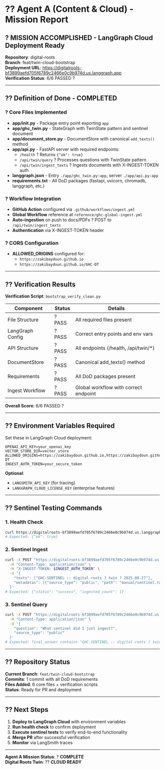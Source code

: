 # ?? Agent A (Content & Cloud) - Mission Report

## ? MISSION ACCOMPLISHED - LangGraph Cloud Deployment Ready

**Repository**: digital-roots  
**Branch**: feat/twin-cloud-bootstrap  
**Deployment URL**: https://digitalroots-bf3899aefd705f6789c2466e0c9b974d.us.langgraph.app  
**Verification Status**: 6/6 PASSED ?

---

## ?? Definition of Done - COMPLETED

### ? Core Files Implemented
- **app/__init__.py** - Package entry point exporting `app`
- **app/ghc_twin.py** - StateGraph with TwinState pattern and sentinel document
- **app/document_store.py** - DocumentStore with canonical `add_texts()` method
- **app/api.py** - FastAPI server with required endpoints:
  - `/health` ? Returns `{"ok": true}`
  - `/api/twin/query` ? Processes questions with TwinState pattern
  - `/api/twin/ingest_texts` ? Ingests documents with X-INGEST-TOKEN auth
- **langgraph.json** - Entry `./app/ghc_twin.py:app`, server `./app/api.py:app`
- **requirements.txt** - All DoD packages (fastapi, uvicorn, chromadb, langgraph, etc.)

### ? Workflow Integration  
- **GitHub Action** configured via `.github/workflows/ingest.yml`
- **Global Workflow** reference at `reference/ghc-global-ingest.yml` 
- **Auto-ingestion** on push to docs/PDFs ? POST to `/api/twin/ingest_texts`
- **Authentication** via X-INGEST-TOKEN header

### ? CORS Configuration
- **ALLOWED_ORIGINS** configured for:
  - `https://zakibaydoun.github.io`
  - `https://zakibaydoun.github.io/GHC-DT`

---

## ?? Verification Results

**Verification Script**: `bootstrap_verify_clean.py`

| Component | Status | Details |
|-----------|---------|---------|
| File Structure | ? PASS | All required files present |
| LangGraph Config | ? PASS | Correct entry points and env vars |
| API Structure | ? PASS | All endpoints (/health, /api/twin/*) |
| DocumentStore | ? PASS | Canonical add_texts() method |
| Requirements | ? PASS | All DoD packages present |
| Ingest Workflow | ? PASS | Global workflow with correct endpoint |

**Overall Score**: 6/6 PASSED ?

---

## ?? Environment Variables Required

Set these in LangGraph Cloud deployment:

```env
OPENAI_API_KEY=your_openai_key
VECTOR_STORE_DIR=vector_store
ALLOWED_ORIGINS=https://zakibaydoun.github.io,https://zakibaydoun.github.io/GHC-DT
INGEST_AUTH_TOKEN=your_secure_token
```

**Optional**:
- `LANGSMITH_API_KEY` (for tracing)
- `LANGGRAPH_CLOUD_LICENSE_KEY` (enterprise features)

---

## ?? Sentinel Testing Commands

### 1. Health Check
```bash
curl https://digitalroots-bf3899aefd705f6789c2466e0c9b974d.us.langgraph.app/health
# Expected: {"ok": true}
```

### 2. Sentinel Ingest
```bash
curl -X POST "https://digitalroots-bf3899aefd705f6789c2466e0c9b974d.us.langgraph.app/api/twin/ingest_texts" \
  -H "Content-Type: application/json" \
  -H "X-INGEST-TOKEN: $INGEST_AUTH_TOKEN" \
  -d '{
    "texts": ["GHC-SENTINEL :: digital-roots ? twin ? 2025-08-27"],
    "metadatas": [{"source_type": "public", "path": "manual/sentinel.txt"}]
  }'
# Expected: {"status": "success", "ingested_count": 1}
```

### 3. Sentinel Query
```bash
curl -X POST "https://digitalroots-bf3899aefd705f6789c2466e0c9b974d.us.langgraph.app/api/twin/query" \
  -H "Content-Type: application/json" \
  -d '{
    "question": "What sentinel did I just ingest?",
    "source_type": "public"
  }'
# Expected: final_answer contains "GHC-SENTINEL :: digital-roots ? twin ? 2025-08-27"
```

---

## ?? Repository Status

**Current Branch**: `feat/twin-cloud-bootstrap`  
**Commits**: 1 commit with all DoD requirements  
**Files Added**: 6 core files + verification scripts  
**Status**: Ready for PR and deployment  

---

## ?? Next Steps

1. **Deploy to LangGraph Cloud** with environment variables
2. **Run health check** to confirm deployment
3. **Execute sentinel tests** to verify end-to-end functionality  
4. **Merge PR** after successful verification
5. **Monitor** via LangSmith traces

---

**Agent A Mission Status**: ? **COMPLETE**  
**Digital Roots Twin**: ?? **CLOUD READY**